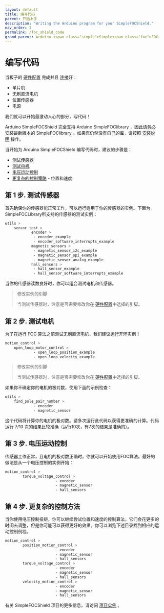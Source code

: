 ```yaml
---
layout: default
title: 编写代码
parent: 开始上手
description: "Writing the Arduino program for your SimpleFOCShield."
nav_order: 3
permalink: /foc_shield_code
grand_parent: Arduino <span class="simple">Simple<span class="foc">FOC</span>Shield</span>
---
```


# 编写代码
当板子的 [硬件配置](pads_soldering) 完成并且 [连接](foc_shield_connect_hardware)好：
- 单片机
- 无刷直流电机
- 位置传感器
- 电源

我们就可以开始最激动人心的部分，写代码！

Arduino <span class="simple">Simple<span class="foc">FOC</span>Shield</span> 完全支持 Arduino <span class="simple">Simple<span class="foc">FOC</span>library</span> ，因此请务必安装最新版本的  <span class="simple">Simple<span class="foc">FOC</span>library</span> 。如果您仍然没有自己的库，请按照 [安装说明](installation) 操作。

当开始为 Arduino <span class="simple">Simple<span class="foc">FOC</span>Shield</span> 编写代码时，建议的步骤是：

- [测试传感器](#step-1-testing-the-sensor)
- [测试电机](#step-2-testing-the-motor)
- [电压运动控制](#step-3-voltage-motion-control)
- [更复杂的控制策略](#step-4-more-complex-control-strategies) - 位置和速度

## 第 1 步. 测试传感器
首先确保你的传感器能正常工作，可以运行适用于你的传感器的实例。下面为SimpleFOCLibrary所支持的传感器的测试实例：
```sh
utils >
    sensor_test >
            encoder >
             - encoder_example
             - encoder_software_interrupts_example
            magnetic_sensors >
             - magnetic_sensor_i2c_example
             - magnetic_sensor_spi_example
             - magnetic_sensor_analog_example
            hall_sensors >
             - hall_sensor_example
             - hall_sensor_software_interrupts_example
```
当你的传感器读数良好时，你可以组合测试电机和传感器。

<blockquote class="warning"> <p class="heading">修改实例的引脚</p> 
当测试传感器时，注意是否需要修改你在 <a href="pads_soldering">硬件配置</a>中选择的引脚。</blockquote>


## 第 2 步. 测试电机
为了在运行 FOC 算法之前测试无刷直流电机，我们建议运行开环实例！
```sh
motion_control >
    open_loop_motor_control >
             - open_loop_position_example
             - open_loop_velocity_example
```
<blockquote class="warning"> <p class="heading">修改实例的引脚</p> 
当测试传感器时，注意是否需要修改你在 <a href="pads_soldering">硬件配置</a>中选择的引脚。</blockquote>


如果你不确定你的电机的极对数，使用下面的示例检查：
```sh
utils >
    find_pole_pair_number >
             - encoder
             - magnetic_sensor
```
这个代码将计算你的电机的极对数。请多次运行此代码以获得更准确的计算。代码运行 7/10 次的结果比较准确（运行10次，有7次的结果是准确的）。


## 第 3 步. 电压运动控制
传感器工作正常，且电机的极对数正确时，你就可以开始使用FOC算法。最好的做法是从一个电压控制的实例开始：
```sh
motion_control > 
        torque_voltage_control > 
                       - encoder
                       - magnetic_sensor
                       - hall_sensors
```

## 第 4 步. 更复杂的控制方法
当你使用电压控制扭矩，你可以继续尝试位置和速度的控制算法。它们会花更多的时间去调整，但是你可能可以获得更好的效果。你可以浏览下述目录找到相应的运动控制例程。

```sh
motion_control > 
        position_motion_control > 
                       - encoder
                       - magnetic_sensor
                       - hall_sensors
        torque_voltage_control > 
                       - encoder
                       - magnetic_sensor
                       - hall_sensors
        velocity_motion_control > 
                       - encoder
                       - magnetic_sensor
                       - hall_sensors
```
有关 <span class="simple">Simple<span class="foc">FOC</span>Shield</span> 项目的更多信息，请访问 [项目实例](examples) 。
